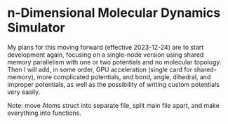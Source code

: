 # n-Dimensional Molecular Dynamics Simulator

My plans for this moving forward (effective 2023-12-24) are to start development again, focusing on
a single-node version using shared memory parallelism with one or two potentials and no molecular
topology. Then I will add, in some order, GPU acceleration (single card for shared-memory), more
complicated potentials, and bond, angle, dihedral, and improper potentials, as well as the possibility
of writing custom potentials very easily. 

Note: move Atoms struct into separate file, split main file apart, and make everything into functions.